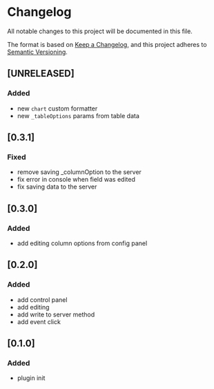 # Changelog

All notable changes to this project will be documented in this file.

The format is based on [Keep a Changelog](https://keepachangelog.com/en/1.0.0/),
and this project adheres to [Semantic Versioning](https://semver.org/spec/v2.0.0.html).

## [UNRELEASED]

### Added
- new `chart` custom formatter
- new `_tableOptions` params from table data

## [0.3.1]

### Fixed
- remove saving _columnOption to the server
- fix error in console when field was edited
- fix saving data to the server

## [0.3.0]

### Added
- add editing column options from config panel

## [0.2.0]

### Added
- add control panel
- add editing
- add write to server method
- add event click

## [0.1.0]

### Added
- plugin init
